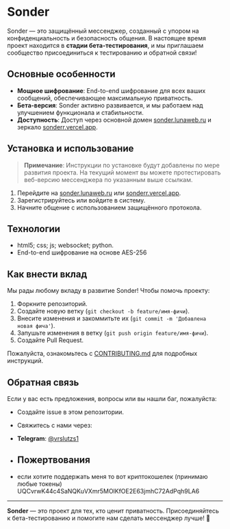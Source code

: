 # Sonder

Sonder — это защищённый мессенджер, созданный с упором на конфиденциальность и безопасность общения. В настоящее время проект находится в **стадии бета-тестирования**, и мы приглашаем сообщество присоединиться к тестированию и обратной связи!

## Основные особенности
- **Мощное шифрование**: End-to-end шифрование для всех ваших сообщений, обеспечивающее максимальную приватность.
- **Бета-версия**: Sonder активно развивается, и мы работаем над улучшением функционала и стабильности.
- **Доступность**: Доступ через основной домен [sonder.lunaweb.ru](https://sonder.lunaweb.ru) и зеркало [sonderr.vercel.app](https://sonderr.vercel.app).

## Установка и использование
> **Примечание**: Инструкции по установке будут добавлены по мере развития проекта. На текущий момент вы можете протестировать веб-версию мессенджера по указанным выше ссылкам.

1. Перейдите на [sonder.lunaweb.ru](https://sonder.lunaweb.ru) или [sonderr.vercel.app](https://sonderr.vercel.app).
2. Зарегистрируйтесь или войдите в систему.
3. Начните общение с использованием защищённого протокола.

## Технологии
- html5; css; js; websocket; python.
- End-to-end шифрование на основе AES-256

## Как внести вклад
Мы рады любому вкладу в развитие Sonder! Чтобы помочь проекту:
1. Форкните репозиторий.
2. Создайте новую ветку (`git checkout -b feature/имя-фичи`).
3. Внесите изменения и закоммитьте их (`git commit -m 'Добавлена новая фича'`).
4. Запушьте изменения в ветку (`git push origin feature/имя-фичи`).
5. Создайте Pull Request.

Пожалуйста, ознакомьтесь с [CONTRIBUTING.md](CONTRIBUTING.md) для подробных инструкций.

## Обратная связь
Если у вас есть предложения, вопросы или вы нашли баг, пожалуйста:
- Создайте issue в этом репозитории.
- Свяжитесь с нами через:
- **Telegram**: [@vrslutzs1](t.me/vrslutzs1)

- ## Пожертвования
- если хотите поддержать меня то вот криптокошелек (принимаю любые токены)
UQCvrwK44c4SaNQKuVXmr5MOlKfOE2E63jmhC72AdPqh9LA6
______________________________

**Sonder** — это проект для тех, кто ценит приватность. Присоединяйтесь к бета-тестированию и помогите нам сделать мессенджер лучше! 🚀
